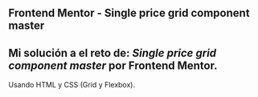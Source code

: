 **Frontend Mentor - Single price grid component master**
---
Mi solución a el reto de: **_Single price grid component master_** por Frontend Mentor. 
---
Usando HTML y CSS (Grid y Flexbox).